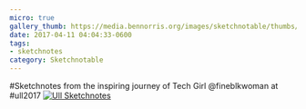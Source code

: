 ```yaml
---
micro: true
gallery_thumb: https://media.bennorris.org/images/sketchnotable/thumbs/ull-2017-sketchnotes-11.jpg
date: 2017-04-11 04:04:33-0600
tags:
- sketchnotes
category: Sketchnotable
---
```


#Sketchnotes from the inspiring journey of Tech Girl @fineblkwoman at #ull2017 [![Ull Sketchnotes](https://media.bennorris.org/images/sketchnotable/ull-2017/ull-2017-sketchnotes-11.jpg)](https://media.bennorris.org/images/sketchnotable/ull-2017/ull-2017-sketchnotes-11.jpg)